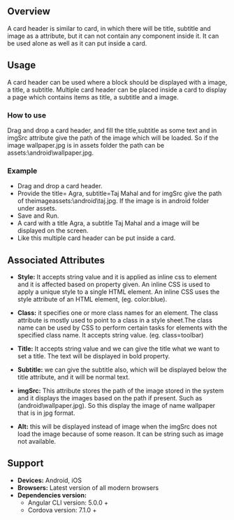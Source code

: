 ## Overview
A card header is similar to card, in which there will be title, subtitle and image as a attribute, but it can not contain any component inside it. It can be used alone as well as it can put inside a card.

## Usage
A card header can be used where a block should be displayed with a image, a title, a subtitle.
Multiple card header can be placed inside a card to display a page which contains items as title, a subtitle and a image. 
        
### How to use 
Drag and drop a card header, and fill the title,subtitle as some text and in imgSrc attribute give the path of the image which will be loaded. So if the image wallpaper.jpg is in assets folder the path can be assets:\android\wallpaper.jpg.

### Example                              
- Drag and drop a card header.
- Provide the title= Agra, subtitle=Taj Mahal  and for imgSrc give the path of theimageassets:\android\taj.jpg. If the image is in android folder under assets.
- Save and Run.
- A card with a title Agra, a subtitle Taj Mahal and a image will be displayed on the screen.
- Like this multiple card header can be put inside a card.

## Associated Attributes
- **Style:** It accepts string value and it is applied as inline css to element and it is affected based on property given. An inline CSS is used to apply a unique style to a single HTML element. An inline CSS uses the style attribute of an HTML element, 
(eg. color:blue).

- **Class:** it specifies one or more class names for an element. The class attribute is mostly used to point to a class in a style sheet.The class name can be used by CSS to perform certain tasks for elements with the specified class name. It accepts string value. (eg. class=toolbar)

- **Title:** It accepts string value and we can give the title what we want to set a title. The text will be displayed in bold property. 

- **Subtitle:** we can give the subtitle also, which will be displayed below the title attribute, and it will be normal text. 
- **imgSrc:**  This attribute stores the path of the image stored in the system and it displays the images based on the path if present. Such as (android\wallpaper.jpg). So this display the image of name wallpaper that is in jpg format.

- **Alt:** this will be displayed instead of image when the imgSrc does not load the image because of some reason. It can be string such as image not available.    

## Support
- **Devices:** Android, iOS 
- **Browsers:** Latest version of all modern browsers
- **Dependencies version:**
    - Angular CLI version: 5.0.0 +
    - Cordova version: 7.1.0 +



